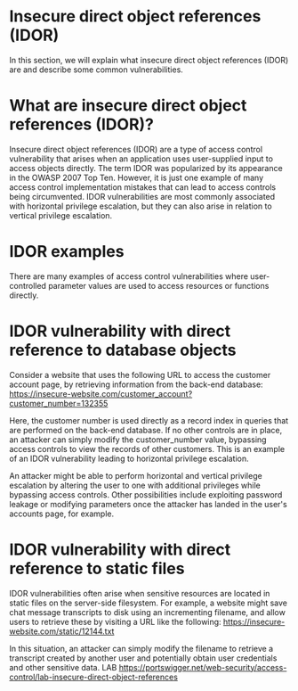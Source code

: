 #   Insecure direct object references (IDOR)



In this section, we will explain what insecure direct object references (IDOR) are and describe some common vulnerabilities.
<h1>What are insecure direct object references (IDOR)?</h1>

Insecure direct object references (IDOR) are a type of access control vulnerability that arises when an application uses user-supplied input to access objects directly. The term IDOR was popularized by its appearance in the OWASP 2007 Top Ten. However, it is just one example of many access control implementation mistakes that can lead to access controls being circumvented. IDOR vulnerabilities are most commonly associated with horizontal privilege escalation, but they can also arise in relation to vertical privilege escalation.
<h1>IDOR examples</h1>

There are many examples of access control vulnerabilities where user-controlled parameter values are used to access resources or functions directly.
<h1>IDOR vulnerability with direct reference to database objects</h1>

Consider a website that uses the following URL to access the customer account page, by retrieving information from the back-end database:
https://insecure-website.com/customer_account?customer_number=132355

Here, the customer number is used directly as a record index in queries that are performed on the back-end database. If no other controls are in place, an attacker can simply modify the customer_number value, bypassing access controls to view the records of other customers. This is an example of an IDOR vulnerability leading to horizontal privilege escalation.

An attacker might be able to perform horizontal and vertical privilege escalation by altering the user to one with additional privileges while bypassing access controls. Other possibilities include exploiting password leakage or modifying parameters once the attacker has landed in the user's accounts page, for example.
<h1>IDOR vulnerability with direct reference to static files</h1>

IDOR vulnerabilities often arise when sensitive resources are located in static files on the server-side filesystem. For example, a website might save chat message transcripts to disk using an incrementing filename, and allow users to retrieve these by visiting a URL like the following:
https://insecure-website.com/static/12144.txt

In this situation, an attacker can simply modify the filename to retrieve a transcript created by another user and potentially obtain user credentials and other sensitive data.
LAB https://portswigger.net/web-security/access-control/lab-insecure-direct-object-references

